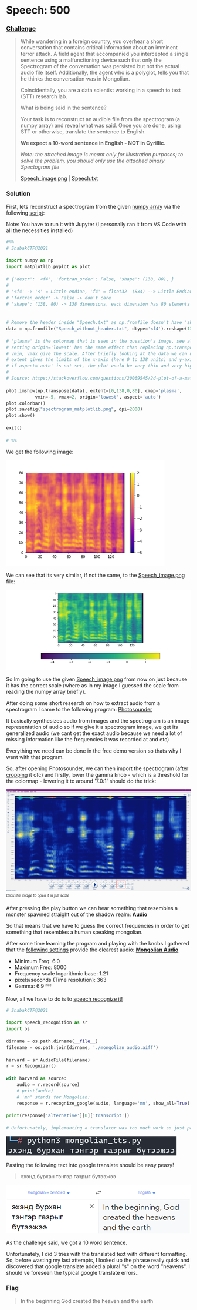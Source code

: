 # Speech: 500

### [Challenge](challenge.png)

>While wandering in a foreign country, you overhear a short conversation that contains critical information about an imminent terror attack. A field agent that accompanied you intercepted a single sentence using a malfunctioning device such that only the Spectrogram of the conversation was persisted but not the actual audio file itself. Additionally, the agent who is a polyglot, tells you that he thinks the conversation was in Mongolian. 
>
>Coincidentally, you are a data scientist working in a speech to text (STT) research lab. 
>
>What is being said in the sentence? 
>
>Your task is to reconstruct an audible file from the spectrogram (a numpy array) and reveal what was said. Once you are done, using STT or otherwise, translate the sentence to English. 
>
>**We expect a 10-word sentence in English - NOT in Cyrillic.** 
>
>*Note: the attached image is meant only for illustration purposes; to solve the problem, you should only use the attached binary Spectogram file*
>
>[Speech_image.png](files/Speech_image.png) | [Speech.txt](files/Speech.txt)

### Solution

First, lets reconstruct a spectrogram from the given [numpy array](files/Speech.txt) via the following [script](files/spectrogram_plot.py):

Note: You have to run it with Jupyter (I personally ran it from VS Code with all the necessities installed)
```python
#%%
# ShabakCTF@2021 

import numpy as np
import matplotlib.pyplot as plot
 
# {'descr': '<f4', 'fortran_order': False, 'shape': (138, 80), }
# 
# '<f4' -> '<' = Little endian, 'f4' = float32  (8x4) --> Little Endian 32 bit float
# 'fortran_order' -> False -> don't care
# 'shape': (138, 80) -> 138 dimensions, each dimension has 80 elements


# Remove the header inside "Speech.txt" as np.fromfile doesn't have 'skip_rows' or something in the likes
data = np.fromfile("Speech_without_header.txt", dtype='<f4').reshape(138,80)

# 'plasma' is the colormap that is seen in the question's image, see also these colormaps: https://matplotlib.org/examples/color/colormaps_reference.html
# setting origin='lowest' has the same effect than replacing np.transpose(Z) by np.transpose(Z)[::-1,]
# vmin, vmax give the scale. After briefly looking at the data we can understand that the limits are -5/2db
# extent gives the limits of the x-axis (here 0 to 138 units) and y-axis (0 to 80 units) (in this example I'm plotting the spectrogram of 138 dimensions with each dimension having 80 elements)
# if aspect='auto' is not set, the plot would be very thin and very high
# 
# Source: https://stackoverflow.com/questions/20069545/2d-plot-of-a-matrix-with-colors-like-in-a-spectrogram

plot.imshow(np.transpose(data), extent=[0,138,0,80], cmap='plasma',
           vmin=-5, vmax=2, origin='lowest', aspect='auto')
plot.colorbar()
plot.savefig("spectrogram_matplotlib.png", dpi=2000)
plot.show()

exit()

# %%
```
We get the following image:

![files/spectrogram_matplotlib.png](files/spectrogram_matplotlib.png)

We can see that its very similar, if not the same, to the [Speech_image.png](files/Speech_image.png) file:

![files/Speech_image.png](files/Speech_image.png)

So Im going to use the given [Speech_image.png](files/Speech_image.png) from now on just because it has the correct scale (where as in my image I guessed the scale from reading the numpy array briefly).

After doing some short research on how to extract audio from a spectrogram I came to the following program: [Photosounder](https://photosounder.com/)

It basically synthesizes audio from images and the spectrogram is an image representation of audio so if we give it a spectrogram image, we get its generalized audio (we cant get the exact audio because we need a lot of missing information like the frequencies it was recorded at and etc)

Everything we need can be done in the free demo version so thats why I went with that program.

So, after opening Photosounder, we can then import the spectrogram (after [cropping](files/spectrogram_cropped.jpg) it ofc) and firstly, lower the gamma knob - which is a threshold for the colormap - lowering it to around '7.0:1' should do the trick:

[![If the image isnt showing up click me](photosounder_initial_load.png)](files/photosounder_initial_load.png "Click the image to open it in full scale")
<sub><sup>*Click the image to open it in full scale*</sub></sup>

After pressing the play button we can hear something that resembles a monster spawned straight out of the shadow realm:
[**Audio**](files/initial_load_audio.wav)

So that means that we have to guess the correct frequencies in order to get something that resembles a human speaking mongolian.

After some time learning the program and playing with the knobs I gathered that the [following settings](files/photosounder_best_settings.jpg) provide the clearest audio: [**Mongolian Audio**](files/mongolian_audio.aiff)

* Minimum Freq: 6.0 
* Maximum Freq: 8000
* Frequency scale logarithmic base: 1.21
* pixels/seconds (Time resolution): 363
* Gamma: 6.9 <sub><sup><sup>nice</sub></sup></sup>

Now, all we have to do is to [speech recognize it!](files/mongolian_tts.py)

```python
# ShabakCTF@2021 

import speech_recognition as sr
import os

dirname = os.path.dirname(__file__)
filename = os.path.join(dirname, './mongolian_audio.aiff')

harvard = sr.AudioFile(filename)
r = sr.Recognizer()

with harvard as source:
    audio = r.record(source)
    # print(audio)
    # 'mn' stands for Mongolian:
    response = r.recognize_google(audio, language='mn', show_all=True)

print(response['alternative'][0]['transcript'])

# Unfortunately, implemanting a translator was too much work so just paste in google translate :)
```
![](files/mongolian_text.png)

Pasting the following text into google translate should be easy peasy!

> эхэнд бурхан тэнгэр газрыг бүтээжээ

![](files/mongolian_translated.png)

As the challenge said, we got a 10 word sentence.

Unfortunately, I did 3 tries with the translated text with different formatting. So, before wasting my last attempts, I looked up the phrase really quick and discovered that google translate added a plural "s" on the word "heavens". I should've foreseen the typical google translate errors.. 

### Flag 
>In the beginning God created the heaven and the earth
